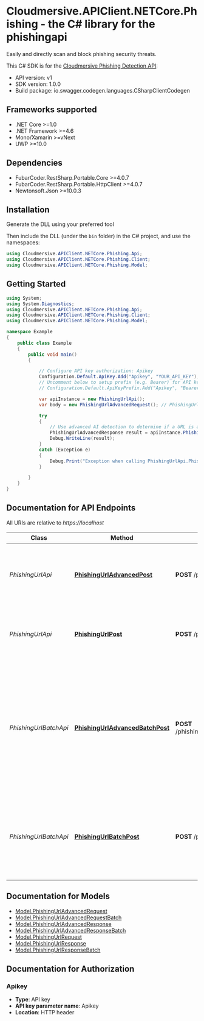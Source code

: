 # Cloudmersive.APIClient.NETCore.Phishing - the C# library for the phishingapi

Easily and directly scan and block phishing security threats.

This C# SDK is for the [Cloudmersive Phishing Detection API](https://www.cloudmersive.com/phishing-api):

- API version: v1
- SDK version: 1.0.0
- Build package: io.swagger.codegen.languages.CSharpClientCodegen

<a name="frameworks-supported"></a>
## Frameworks supported
- .NET Core >=1.0
- .NET Framework >=4.6
- Mono/Xamarin >=vNext
- UWP >=10.0

<a name="dependencies"></a>
## Dependencies
- FubarCoder.RestSharp.Portable.Core >=4.0.7
- FubarCoder.RestSharp.Portable.HttpClient >=4.0.7
- Newtonsoft.Json >=10.0.3

<a name="installation"></a>
## Installation
Generate the DLL using your preferred tool

Then include the DLL (under the `bin` folder) in the C# project, and use the namespaces:
```csharp
using Cloudmersive.APIClient.NETCore.Phishing.Api;
using Cloudmersive.APIClient.NETCore.Phishing.Client;
using Cloudmersive.APIClient.NETCore.Phishing.Model;
```
<a name="getting-started"></a>
## Getting Started

```csharp
using System;
using System.Diagnostics;
using Cloudmersive.APIClient.NETCore.Phishing.Api;
using Cloudmersive.APIClient.NETCore.Phishing.Client;
using Cloudmersive.APIClient.NETCore.Phishing.Model;

namespace Example
{
    public class Example
    {
        public void main()
        {

            // Configure API key authorization: Apikey
            Configuration.Default.ApiKey.Add("Apikey", "YOUR_API_KEY");
            // Uncomment below to setup prefix (e.g. Bearer) for API key, if needed
            // Configuration.Default.ApiKeyPrefix.Add("Apikey", "Bearer");

            var apiInstance = new PhishingUrlApi();
            var body = new PhishingUrlAdvancedRequest(); // PhishingUrlAdvancedRequest |  (optional) 

            try
            {
                // Use advanced AI detection to determine if a URL is a known phishing threat
                PhishingUrlAdvancedResponse result = apiInstance.PhishingUrlAdvancedPost(body);
                Debug.WriteLine(result);
            }
            catch (Exception e)
            {
                Debug.Print("Exception when calling PhishingUrlApi.PhishingUrlAdvancedPost: " + e.Message );
            }

        }
    }
}
```

<a name="documentation-for-api-endpoints"></a>
## Documentation for API Endpoints

All URIs are relative to *https://localhost*

Class | Method | HTTP request | Description
------------ | ------------- | ------------- | -------------
*PhishingUrlApi* | [**PhishingUrlAdvancedPost**](docs/PhishingUrlApi.md#phishingurladvancedpost) | **POST** /phishing/url/advanced | Use advanced AI detection to determine if a URL is a known phishing threat
*PhishingUrlApi* | [**PhishingUrlPost**](docs/PhishingUrlApi.md#phishingurlpost) | **POST** /phishing/url | Use AI and deterministic detection to determine if a URL is a phishing threat
*PhishingUrlBatchApi* | [**PhishingUrlAdvancedBatchPost**](docs/PhishingUrlBatchApi.md#phishingurladvancedbatchpost) | **POST** /phishing/url/advanced/batch | Accept multiple urls at once to perform lookups to see if the urls are known phishing sites as well as multiple other scans to determine  if the URL is a potential phishing threat.
*PhishingUrlBatchApi* | [**PhishingUrlBatchPost**](docs/PhishingUrlBatchApi.md#phishingurlbatchpost) | **POST** /phishing/url/batch | Accept multiple urls at oncee and perform AI and deterministic methods to detect if a URL is a phishing threat.


<a name="documentation-for-models"></a>
## Documentation for Models

 - [Model.PhishingUrlAdvancedRequest](docs/PhishingUrlAdvancedRequest.md)
 - [Model.PhishingUrlAdvancedRequestBatch](docs/PhishingUrlAdvancedRequestBatch.md)
 - [Model.PhishingUrlAdvancedResponse](docs/PhishingUrlAdvancedResponse.md)
 - [Model.PhishingUrlAdvancedResponseBatch](docs/PhishingUrlAdvancedResponseBatch.md)
 - [Model.PhishingUrlRequest](docs/PhishingUrlRequest.md)
 - [Model.PhishingUrlResponse](docs/PhishingUrlResponse.md)
 - [Model.PhishingUrlResponseBatch](docs/PhishingUrlResponseBatch.md)


<a name="documentation-for-authorization"></a>
## Documentation for Authorization

<a name="Apikey"></a>
### Apikey

- **Type**: API key
- **API key parameter name**: Apikey
- **Location**: HTTP header

